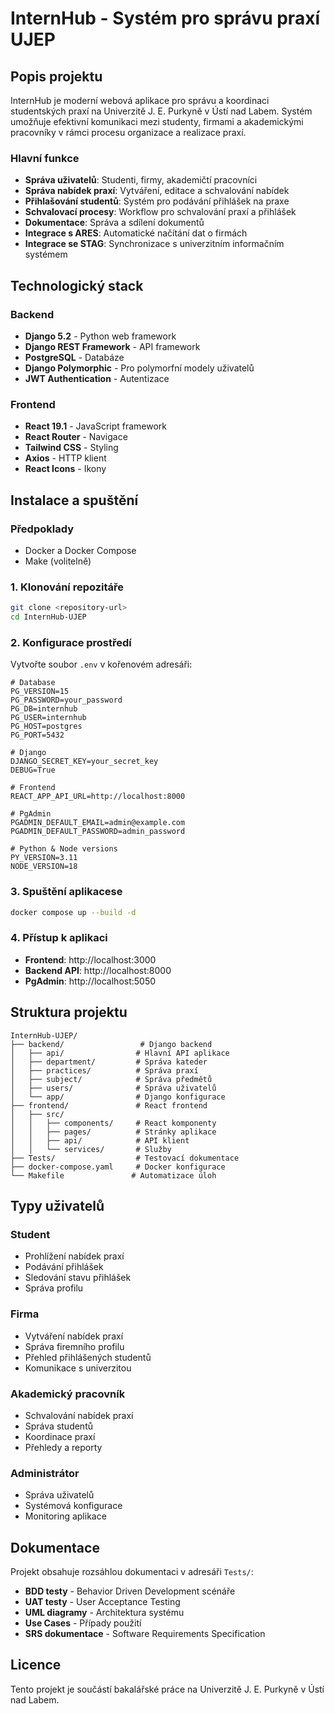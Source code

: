 # InternHub - Systém pro správu praxí UJEP

## Popis projektu

InternHub je moderní webová aplikace pro správu a koordinaci studentských praxí na Univerzitě J. E. Purkyně v Ústí nad Labem. Systém umožňuje efektivní komunikaci mezi studenty, firmami a akademickými pracovníky v rámci procesu organizace a realizace praxí.

### Hlavní funkce

- **Správa uživatelů**: Studenti, firmy, akademičtí pracovníci
- **Správa nabídek praxí**: Vytváření, editace a schvalování nabídek
- **Přihlašování studentů**: Systém pro podávání přihlášek na praxe
- **Schvalovací procesy**: Workflow pro schvalování praxí a přihlášek
- **Dokumentace**: Správa a sdílení dokumentů
- **Integrace s ARES**: Automatické načítání dat o firmách
- **Integrace se STAG**: Synchronizace s univerzitním informačním systémem

## Technologický stack

### Backend
- **Django 5.2** - Python web framework
- **Django REST Framework** - API framework
- **PostgreSQL** - Databáze
- **Django Polymorphic** - Pro polymorfní modely uživatelů
- **JWT Authentication** - Autentizace

### Frontend
- **React 19.1** - JavaScript framework
- **React Router** - Navigace
- **Tailwind CSS** - Styling
- **Axios** - HTTP klient
- **React Icons** - Ikony

##  Instalace a spuštění

### Předpoklady
- Docker a Docker Compose
- Make (volitelně)

### 1. Klonování repozitáře
```bash
git clone <repository-url>
cd InternHub-UJEP
```

### 2. Konfigurace prostředí
Vytvořte soubor `.env` v kořenovém adresáři:
```env
# Database
PG_VERSION=15
PG_PASSWORD=your_password
PG_DB=internhub
PG_USER=internhub
PG_HOST=postgres
PG_PORT=5432

# Django
DJANGO_SECRET_KEY=your_secret_key
DEBUG=True

# Frontend
REACT_APP_API_URL=http://localhost:8000

# PgAdmin
PGADMIN_DEFAULT_EMAIL=admin@example.com
PGADMIN_DEFAULT_PASSWORD=admin_password

# Python & Node versions
PY_VERSION=3.11
NODE_VERSION=18
```

### 3. Spuštění aplikacese
```bash
docker compose up --build -d
```

### 4. Přístup k aplikaci
- **Frontend**: http://localhost:3000
- **Backend API**: http://localhost:8000
- **PgAdmin**: http://localhost:5050

## Struktura projektu

```
InternHub-UJEP/
├── backend/                 # Django backend
│   ├── api/                # Hlavní API aplikace
│   ├── department/         # Správa kateder
│   ├── practices/          # Správa praxí
│   ├── subject/            # Správa předmětů
│   ├── users/              # Správa uživatelů
│   └── app/                # Django konfigurace
├── frontend/               # React frontend
│   ├── src/
│   │   ├── components/     # React komponenty
│   │   ├── pages/          # Stránky aplikace
│   │   ├── api/            # API klient
│   │   └── services/       # Služby
├── Tests/                  # Testovací dokumentace
├── docker-compose.yaml     # Docker konfigurace
└── Makefile               # Automatizace úloh
```

## Typy uživatelů

### Student
- Prohlížení nabídek praxí
- Podávání přihlášek
- Sledování stavu přihlášek
- Správa profilu

### Firma
- Vytváření nabídek praxí
- Správa firemního profilu
- Přehled přihlášených studentů
- Komunikace s univerzitou

### Akademický pracovník
- Schvalování nabídek praxí
- Správa studentů
- Koordinace praxí
- Přehledy a reporty

### Administrátor
- Správa uživatelů
- Systémová konfigurace
- Monitoring aplikace

## Dokumentace

Projekt obsahuje rozsáhlou dokumentaci v adresáři `Tests/`:
- **BDD testy** - Behavior Driven Development scénáře
- **UAT testy** - User Acceptance Testing
- **UML diagramy** - Architektura systému
- **Use Cases** - Případy použití
- **SRS dokumentace** - Software Requirements Specification


## Licence

Tento projekt je součástí bakalářské práce na Univerzitě J. E. Purkyně v Ústí nad Labem.

